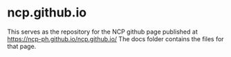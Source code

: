 # ncp.github.io

This serves as the repository for the NCP github page published at https://ncp-ph.github.io/ncp.github.io/
The docs folder contains the files for that page.
